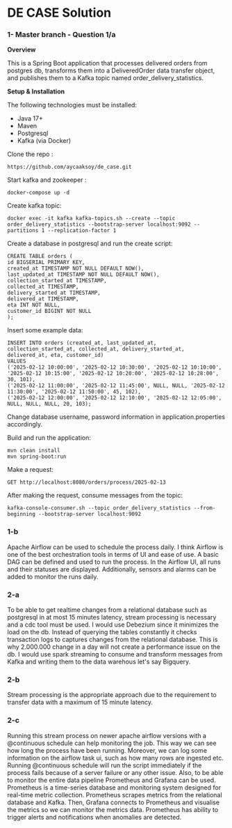 # **DE CASE Solution**

### **1- Master branch - Question 1/a**

**Overview**

This is a Spring Boot application that processes delivered orders from postgres db, transforms them into a  DeliveredOrder data transfer object, and publishes them to a Kafka topic named order_delivery_statistics.

**Setup & Installation**

The following technologies must be installed:
- Java 17+
- Maven
- Postgresql
- Kafka (via Docker)

Clone the repo : 

    https://github.com/aycaaksoy/de_case.git

Start kafka and zookeeper : 

    docker-compose up -d

Create kafka topic:

    docker exec -it kafka kafka-topics.sh --create --topic order_delivery_statistics --bootstrap-server localhost:9092 --partitions 1 --replication-factor 1


Create a database in postgresql and run the create script:

    CREATE TABLE orders (
    id BIGSERIAL PRIMARY KEY,
    created_at TIMESTAMP NOT NULL DEFAULT NOW(),
    last_updated_at TIMESTAMP NOT NULL DEFAULT NOW(),
    collection_started_at TIMESTAMP,
    collected_at TIMESTAMP,
    delivery_started_at TIMESTAMP,
    delivered_at TIMESTAMP,
    eta INT NOT NULL,
    customer_id BIGINT NOT NULL
    );

Insert some example data:

    INSERT INTO orders (created_at, last_updated_at, collection_started_at, collected_at, delivery_started_at, delivered_at, eta, customer_id)
    VALUES
    ('2025-02-12 10:00:00', '2025-02-12 10:30:00', '2025-02-12 10:10:00', '2025-02-12 10:15:00', '2025-02-12 10:20:00', '2025-02-12 10:28:00', 30, 101),
    ('2025-02-12 11:00:00', '2025-02-12 11:45:00', NULL, NULL, '2025-02-12 11:30:00', '2025-02-12 11:50:00', 45, 102),
    ('2025-02-12 12:00:00', '2025-02-12 12:10:00', '2025-02-12 12:05:00', NULL, NULL, NULL, 20, 103);

Change database username, password information in application.properties accordingly.

Build and run the application:

    mvn clean install
    mvn spring-boot:run

Make a request:

    GET http://localhost:8080/orders/process/2025-02-13

After making the request, consume messages from the topic:

    kafka-console-consumer.sh --topic order_delivery_statistics --from-beginning --bootstrap-server localhost:9092


### **1-b**

Apache Airflow can be used to schedule the process daily. I think Airflow is one of the best orchestration tools in terms of UI and ease of use. A basic DAG can be defined and used to run the process. In the Airflow UI, all runs and their statuses are displayed. Additionally, sensors and alarms can be added to monitor the runs daily.

### **2-a**
To be able to get realtime changes from a relational database such as postgresql in at most 15 minutes latency, stream processing is necessary and a cdc tool must be used. I would use Debezium since it minimizes the load on the db. Instead of querying the tables constantly it checks transaction logs to captures changes from the relational database. This is why 2.000.000 change in a day will not create a performance issue on the db. I would use spark streaming to consume and transform messages from Kafka and writing them to the data warehous let's say Bigquery.
### **2-b**
Stream processing is the appropriate approach due to the requirement to transfer data with a maximum of 15 minute latency.

### **2-c**
Running this stream process on newer apache airflow versions with a @continuous schedule can help monitoring the job. This way we can see how long the process have been running. Moreover, we can log some information on the airflow task ui, such as how many rows are ingested etc. Running @continuous schedule
will run the script immediately if the process fails because of a server failure or any other issue. Also, to be able to monitor the entire data pipeline Prometheus and Grafana can be used. Prometheus is a time-series database and monitoring system designed for real-time metric collection. Prometheus scrapes metrics from the relational database and Kafka. Then, Grafana connects to Prometheus and visualise the metrics so we can monitor the metrics data. Prometheus has ability to trigger alerts and notifications  when anomalies are detected.
